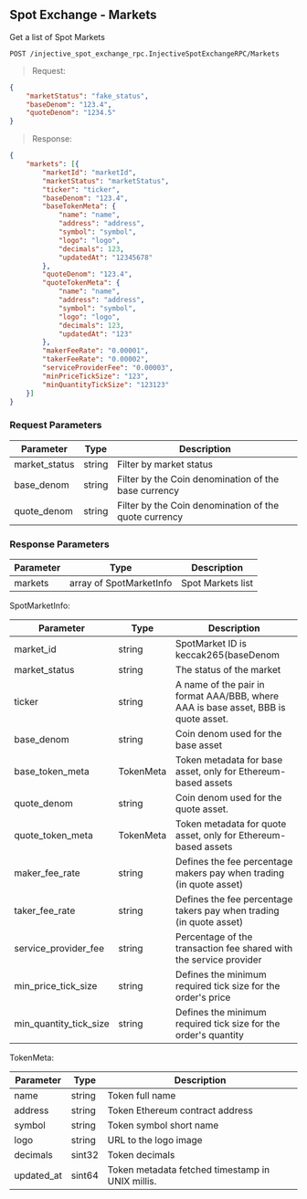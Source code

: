 ## Spot Exchange - Markets

Get a list of Spot Markets

`POST /injective_spot_exchange_rpc.InjectiveSpotExchangeRPC/Markets`

> Request: 

```json
{
	"marketStatus": "fake_status",
	"baseDenom": "123.4",
	"quoteDenom": "1234.5"
}
```

> Response:

```json
{
	"markets": [{
		"marketId": "marketId",
		"marketStatus": "marketStatus",
		"ticker": "ticker",
		"baseDenom": "123.4",
		"baseTokenMeta": {
			"name": "name",
			"address": "address",
			"symbol": "symbol",
			"logo": "logo",
			"decimals": 123,
			"updatedAt": "12345678"
		},
		"quoteDenom": "123.4",
		"quoteTokenMeta": {
			"name": "name",
			"address": "address",
			"symbol": "symbol",
			"logo": "logo",
			"decimals": 123,
			"updatedAt": "123"
		},
		"makerFeeRate": "0.00001",
		"takerFeeRate": "0.00002",
		"serviceProviderFee": "0.00003",
		"minPriceTickSize": "123",
		"minQuantityTickSize": "123123"
	}]
}
```

### Request Parameters

Parameter | Type  | Description
--------- | -------  | -----------
market_status | string | Filter by market status
base_denom | string | Filter by the Coin denomination of the base currency
quote_denom | string | Filter by the Coin denomination of the quote currency

### Response Parameters

Parameter | Type  | Description
--------- | -------  | -----------
markets | array of SpotMarketInfo  | Spot Markets list

SpotMarketInfo:

Parameter | Type  | Description
--------- | -------  | -----------
market_id | string  | SpotMarket ID is keccak265(baseDenom || quoteDenom)
market_status | string | The status of the market
ticker | string | A name of the pair in format AAA/BBB, where AAA is base asset, BBB is quote asset.
base_denom | string | Coin denom used for the base asset
base_token_meta | TokenMeta | Token metadata for base asset, only for Ethereum-based assets 
quote_denom | string | Coin denom used for the quote asset. 
quote_token_meta | TokenMeta | Token metadata for quote asset, only for Ethereum-based assets 
maker_fee_rate | string | Defines the fee percentage makers pay when trading (in quote asset) 
taker_fee_rate | string | Defines the fee percentage takers pay when trading (in quote asset) 
service_provider_fee | string | Percentage of the transaction fee shared with the service provider 
min_price_tick_size | string | Defines the minimum required tick size for the order's price 
min_quantity_tick_size | string | Defines the minimum required tick size for the order's quantity 

TokenMeta:

Parameter | Type  | Description
--------- | -------  | -----------
name | string | Token full name
address | string | Token Ethereum contract address 
symbol | string | Token symbol short name 
logo | string | URL to the logo image 
decimals | sint32 | Token decimals 
updated_at | sint64 | Token metadata fetched timestamp in UNIX millis. 
